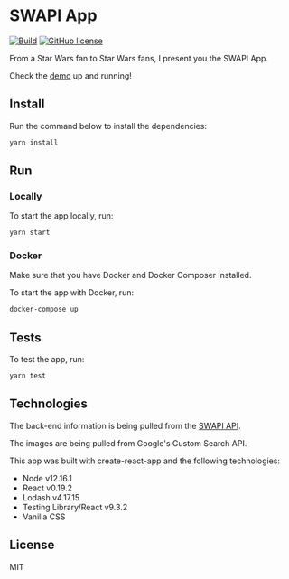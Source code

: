 # SWAPI App

[![Build](https://github.com/cyruzin/swapi-app/workflows/Build/badge.svg)](https://github.com/cyruzin/swapi-app/actions?query=workflow%3ABuild+branch%3Amaster) [![GitHub license](https://img.shields.io/github/license/Naereen/StrapDown.js.svg)](https://github.com/Naereen/StrapDown.js/blob/master/LICENSE)

From a Star Wars fan to Star Wars fans, I present you the SWAPI App.

Check the [demo](https://cyruzin.github.io/swapi-app/) up and running!

## Install

Run the command below to install the dependencies:

```sh
yarn install
```

## Run

### Locally

To start the app locally, run:

```sh
yarn start
```

### Docker

Make sure that you have Docker and Docker Composer installed.

To start the app with Docker, run:

```sh
docker-compose up
```

## Tests

To test the app, run:

```sh
yarn test
```

## Technologies

The back-end information is being pulled from the [SWAPI API](https://swapi.dev/).

The images are being pulled from Google's Custom Search API.

This app was built with create-react-app and the following technologies:

- Node v12.16.1
- React v0.19.2
- Lodash v4.17.15
- Testing Library/React v9.3.2
- Vanilla CSS

## License

MIT
